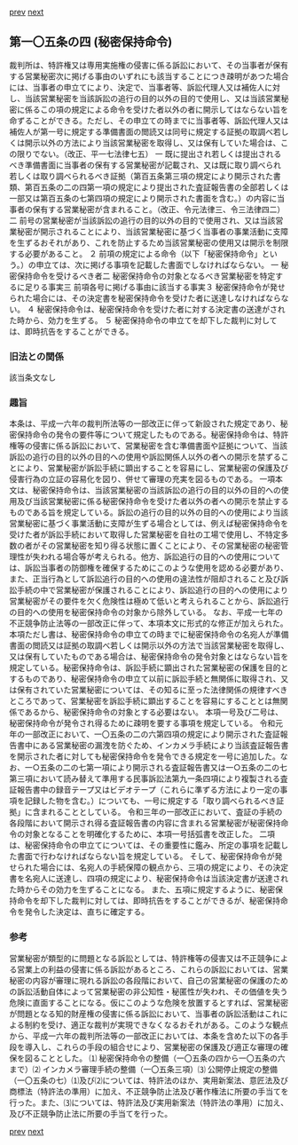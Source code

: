 [prev](/specific/markdowns/特許法/150_Mp-Ch_4-Se_2-At_105_3.md)
[next](/specific/markdowns/特許法/152_Mp-Ch_4-Se_2-At_105_5.md)
## 第一〇五条の四 (秘密保持命令)
裁判所は、特許権又は専用実施権の侵害に係る訴訟において、その当事者が保有する営業秘密次に掲げる事由のいずれにも該当することにつき疎明があつた場合には、当事者の申立てにより、決定で、当事者等、訴訟代理人又は補佐人に対し、当該営業秘密を当該訴訟の追行の目的以外の目的で使用し、又は当該営業秘密に係るこの項の規定による命令を受けた者以外の者に開示してはならない旨を命ずることができる。ただし、その申立ての時までに当事者等、訴訟代理人又は補佐人が第一号に規定する準備書面の閲読又は同号に規定する証拠の取調べ若しくは開示以外の方法により当該営業秘密を取得し、又は保有していた場合は、この限りでない。（改正、平一七法律七五）
一 既に提出され若しくは提出されるべき準備書面に当事者の保有する営業秘密が記載され、又は既に取り調べられ若しくは取り調べられるべき証拠（第百五条第三項の規定により開示された書類、第百五条の二の四第一項の規定により提出された査証報告書の全部若しくは一部又は第百五条の七第四項の規定により開示された書面を含む。）の内容に当事者の保有する営業秘密が含まれること。（改正、令元法律三、令三法律四二）
二 前号の営業秘密が当該訴訟の追行の目的以外の目的で使用され、又は当該営業秘密が開示されることにより、当該営業秘密に基づく当事者の事業活動に支障を生ずるおそれがあり、これを防止するため当該営業秘密の使用又は開示を制限する必要があること。
２ 前項の規定による命令（以下「秘密保持命令」という。）の申立ては、次に掲げる事項を記載した書面でしなければならない。
一 秘密保持命令を受けるべき者二 秘密保持命令の対象となるべき営業秘密を特定するに足りる事実三 前項各号に掲げる事由に該当する事実３ 秘密保持命令が発せられた場合には、その決定書を秘密保持命令を受けた者に送達しなければならない。
４ 秘密保持命令は、秘密保持命令を受けた者に対する決定書の送達がされた時から、効力を生ずる。
５ 秘密保持命令の申立てを却下した裁判に対しては、即時抗告をすることができる。

### 旧法との関係
該当条文なし

### 趣旨
本条は、平成一六年の裁判所法等の一部改正に伴って新設された規定であり、秘密保持命令の発令の要件等について規定したものである。秘密保持命令は、特許権等の侵害に係る訴訟において、営業秘密を含む準備書面や証拠について、当該訴訟の追行の目的以外の目的への使用や訴訟関係人以外の者への開示を禁ずることにより、営業秘密が訴訟手続に顕出することを容易にし、営業秘密の保護及び侵害行為の立証の容易化を図り、併せて審理の充実を図るものである。
一項本文は、秘密保持命令は、当該営業秘密の当該訴訟の追行の目的以外の目的への使用及び当該営業秘密に係る秘密保持命令を受けた者以外の者への開示を禁止するものである旨を規定している。訴訟の追行の目的以外の目的への使用により当該営業秘密に基づく事業活動に支障が生ずる場合としては、例えば秘密保持命令を受けた者が訴訟手続において取得した営業秘密を自社の工場で使用し、不特定多数の者がその営業秘密を知り得る状態に置くことにより、その営業秘密の秘密管理性が失われる場合等が考えられる。他方、訴訟追行の目的への使用については、訴訟当事者の防御権を確保するためにこのような使用を認める必要があり、また、正当行為として訴訟追行の目的への使用の違法性が阻却されること及び訴訟手続の中で営業秘密が保護されることにより、訴訟追行の目的への使用により営業秘密がその要件を欠く危険性は極めて低いと考えられることから、訴訟追行の目的への使用を秘密保持命令の対象から除外している。
なお、平成一七年の不正競争防止法等の一部改正に伴って、本項本文に形式的な修正が加えられた。
本項ただし書は、秘密保持命令の申立ての時までに秘密保持命令の名宛人が準備書面の閲読又は証拠の取調べ若しくは開示以外の方法で当該営業秘密を取得し、又は保有していたものである場合は、秘密保持命令の発令対象とはならない旨を規定している。秘密保持命令は、訴訟手続に顕出された営業秘密の保護を目的とするものであり、秘密保持命令の申立て以前に訴訟手続と無関係に取得され、又は保有されていた営業秘密については、その知るに至った法律関係の規律すべきところであって、営業秘密を訴訟手続に顕出することを容易にすることとは無関係であるから、秘密保持命令の対象とする必要はない。
本項一号及び二号は、秘密保持命令が発令され得るために疎明を要する事項を規定している。
令和元年の一部改正において、一〇五条の二の六第四項の規定により開示された査証報告書中にある営業秘密の漏洩を防ぐため、インカメラ手続により当該査証報告書を開示された者に対しても秘密保持命令を発令できる規定を一号に追加した。なお、一○五条の二の七第一項により開示される査証報告書又は一○五条の二の七第三項において読み替えて準用する民事訴訟法第九一条四項により複製される査証報告書中の録音テープ又はビデオテープ（これらに準ずる方法により一定の事項を記録した物を含む。）についても、一号に規定する「取り調べられるべき証拠」に含まれることとしている。
令和三年の一部改正において、査証の手続の各段階において開示され得る査証報告書の内容に含まれる営業秘密が秘密保持命令の対象となることを明確化するために、本項一号括弧書を改正した。
二項は、秘密保持命令の申立てについては、その重要性に鑑み、所定の事項を記載した書面で行わなければならない旨を規定している。
そして、秘密保持命令が発せられた場合には、名宛人の手続保障の観点から、三項の規定により、その決定書を名宛人に送達し、四項の規定により、秘密保持命令は当該決定書が送達された時からその効力を生ずることになる。
また、五項に規定するように、秘密保持命令を却下した裁判に対しては、即時抗告をすることができるが、秘密保持命令を発令した決定は、直ちに確定する。

### 参考
営業秘密が類型的に問題となる訴訟としては、特許権等の侵害又は不正競争による営業上の利益の侵害に係る訴訟があるところ、これらの訴訟においては、営業秘密の内容が審理に現れる訴訟の各段階において、自己の営業秘密の保護のための訴訟活動自体によって営業秘密の非公知性・秘匿性が失われ、その価値を失う危険に直面することになる。仮にこのような危険を放置するとすれば、営業秘密が問題となる知的財産権の侵害に係る訴訟において、当事者の訴訟活動はこれによる制約を受け、適正な裁判が実現できなくなるおそれがある。このような観点から、平成一六年の裁判所法等の一部改正においては、本条を含めた以下の各手段を導入し、これらの手段の組合せにより、営業秘密の保護及び適正な審理の確保を図ることとした。
⑴ 秘密保持命令の整備（一〇五条の四から一〇五条の六まで）⑵ インカメラ審理手続の整備（一〇五条三項）⑶ 公開停止規定の整備（一〇五条の七）⑴及び⑵については、特許法のほか、実用新案法、意匠法及び商標法（特許法の準用）に加え、不正競争防止法及び著作権法に所要の手当てを行った。また、⑶については、特許法及び実用新案法（特許法の準用）に加え、及び不正競争防止法に所要の手当てを行った。

[prev](/specific/markdowns/特許法/150_Mp-Ch_4-Se_2-At_105_3.md)
[next](/specific/markdowns/特許法/152_Mp-Ch_4-Se_2-At_105_5.md)